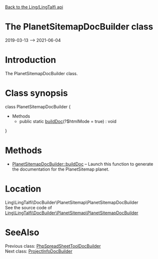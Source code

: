 [Back to the Ling/LingTalfi api](https://github.com/lingtalfi/LingTalfi/blob/master/doc/api/Ling/LingTalfi.md)



The PlanetSitemapDocBuilder class
================
2019-03-13 --> 2021-06-04






Introduction
============

The PlanetSitemapDocBuilder class.



Class synopsis
==============


class <span class="pl-k">PlanetSitemapDocBuilder</span>  {

- Methods
    - public static [buildDoc](https://github.com/lingtalfi/LingTalfi/blob/master/doc/api/Ling/LingTalfi/DocBuilder/PlanetSitemap/PlanetSitemapDocBuilder/buildDoc.md)(?$htmlMode = true) : void

}






Methods
==============

- [PlanetSitemapDocBuilder::buildDoc](https://github.com/lingtalfi/LingTalfi/blob/master/doc/api/Ling/LingTalfi/DocBuilder/PlanetSitemap/PlanetSitemapDocBuilder/buildDoc.md) &ndash; Launch this function to generate the documentation for the PlanetSitemap planet.





Location
=============
Ling\LingTalfi\DocBuilder\PlanetSitemap\PlanetSitemapDocBuilder<br>
See the source code of [Ling\LingTalfi\DocBuilder\PlanetSitemap\PlanetSitemapDocBuilder](https://github.com/lingtalfi/LingTalfi/blob/master/DocBuilder/PlanetSitemap/PlanetSitemapDocBuilder.php)



SeeAlso
==============
Previous class: [PhpSpreadSheetToolDocBuilder](https://github.com/lingtalfi/LingTalfi/blob/master/doc/api/Ling/LingTalfi/DocBuilder/PhpSpreadSheetTool/PhpSpreadSheetToolDocBuilder.md)<br>Next class: [ProjectInfoDocBuilder](https://github.com/lingtalfi/LingTalfi/blob/master/doc/api/Ling/LingTalfi/DocBuilder/ProjectInfo/ProjectInfoDocBuilder.md)<br>
